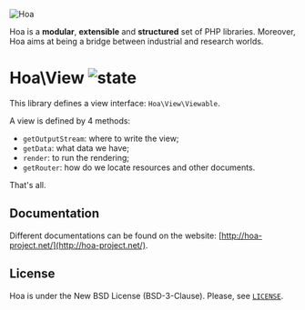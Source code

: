 ![Hoa](http://static.hoa-project.net/Image/Hoa_small.png)

Hoa is a **modular**, **extensible** and **structured** set of PHP libraries.
Moreover, Hoa aims at being a bridge between industrial and research worlds.

# Hoa\View ![state](http://central.hoa-project.net/State/View)

This library defines a view interface: `Hoa\View\Viewable`.

A view is defined by 4 methods:

  * `getOutputStream`: where to write the view;
  * `getData`: what data we have;
  * `render`: to run the rendering;
  * `getRouter`: how do we locate resources and other documents.

That's all.

## Documentation

Different documentations can be found on the website:
[http://hoa-project.net/](http://hoa-project.net/).

## License

Hoa is under the New BSD License (BSD-3-Clause). Please, see
[`LICENSE`](http://hoa-project.net/LICENSE).
